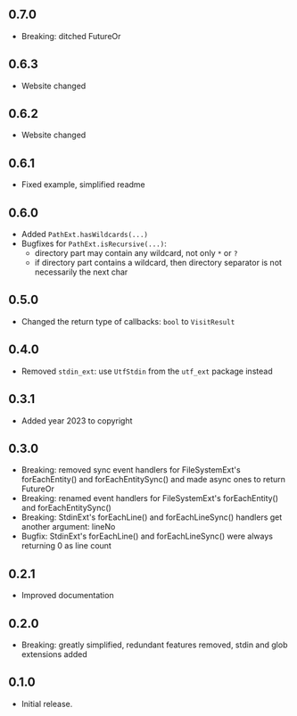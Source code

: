 ## 0.7.0

- Breaking: ditched FutureOr

## 0.6.3

- Website changed

## 0.6.2

- Website changed

## 0.6.1

- Fixed example, simplified readme

## 0.6.0

- Added `PathExt.hasWildcards(...)`
- Bugfixes for `PathExt.isRecursive(...)`:
  - directory part may contain any wildcard, not only `*` or `?`
  - if directory part contains a wildcard, then directory separator is not necessarily the next char

## 0.5.0

- Changed the return type of callbacks: `bool` to `VisitResult`

## 0.4.0

- Removed `stdin_ext`: use `UtfStdin` from the `utf_ext` package instead

## 0.3.1

- Added year 2023 to copyright

## 0.3.0

- Breaking: removed sync event handlers for FileSystemExt's forEachEntity() and forEachEntitySync() and made async ones to return FutureOr
- Breaking: renamed event handlers for FileSystemExt's forEachEntity() and forEachEntitySync()
- Breaking: StdinExt's forEachLine() and forEachLineSync() handlers get another argument: lineNo
- Bugfix: StdinExt's forEachLine() and forEachLineSync() were always returning 0 as line count

## 0.2.1

- Improved documentation

## 0.2.0

- Breaking: greatly simplified, redundant features removed, stdin and glob extensions added

## 0.1.0

- Initial release.
